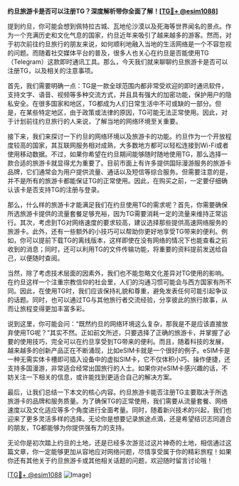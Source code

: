 **约旦旅游卡是否可以注册TG？深度解析带你全面了解！[[TG💪+ @esim1088](https://t.me/s/esim1088)]**

提到约旦，你可能会想到佩特拉古城、瓦地伦沙漠以及死海等世界闻名的景点。作为一个充满历史和文化气息的国家，约旦近年来吸引了越来越多的游客。然而，对于初次前往约旦旅行的朋友来说，如何顺利地融入当地的生活网络是一个不容忽视的问题。而随着社交媒体平台的普及，很多人也关心在约旦是否能使用TG（Telegram）这款即时通讯工具。那么，今天我们就来聊聊约旦旅游卡是否可以注册TG，以及相关的注意事项。

首先，我们需要明确一点：TG是一款全球范围内都非常受欢迎的即时通讯软件，支持文字、语音、视频等多种交流方式，并且具有强大的加密功能，保护用户的隐私安全。在很多国家和地区，TG都成为人们日常生活中不可或缺的一部分。但是，在某些特定地区，由于政策或法律的原因，TG可能无法正常使用。因此，对于计划前往约旦旅行的人来说，了解当地的网络环境至关重要。

接下来，我们来探讨一下约旦的网络环境以及旅游卡的功能。约旦作为一个开放程度较高的国家，其互联网服务相对成熟，大多数地方都可以轻松连接到Wi-Fi或者使用移动数据。不过，如果你希望在约旦期间能够随时随地使用TG，那么选择一款合适的旅游卡就显得尤为重要了。目前市面上有许多提供国际漫游服务的旅游卡品牌，它们通常会为用户提供流量、通话以及短信等综合服务。但需要注意的是，并不是所有的旅游卡都能保证TG的正常使用。因此，在购买之前，一定要仔细确认该卡是否支持TG的注册与登录。

那么，什么样的旅游卡才能满足我们在约旦使用TG的需求呢？首先，你需要确保所选旅游卡提供的流量套餐足够充裕，因为TG需要消耗一定的流量来维持正常运行。其次，考虑到TG对网络速度的要求较高，建议选择那些提供高速网络服务的旅游卡。此外，还有一些额外的小技巧可以帮助你更好地享受TG带来的便利。例如，你可以提前下载TG的离线版本，这样即使在没有网络的情况下也能查看之前收到的消息；同时，还可以利用TG的文件传输功能，将重要的资料提前发送给自己，以便随时查阅。

当然，除了考虑技术层面的因素外，我们也不能忽略文化差异对TG使用的影响。在约旦这样一个注重宗教信仰的社会里，人们的沟通习惯可能会与西方国家有所不同。因此，在使用TG时，我们应该保持礼貌和尊重，避免发表任何可能引起争议的话题。同时，也可以通过TG与其他旅行者交流经验，分享彼此的旅行故事，从而让旅程变得更加丰富多彩。

说到这里，你可能会问：“既然约旦的网络环境这么复杂，那我是不是应该直接放弃使用TG呢？”其实不然。正如前文所述，只要选择了正确的旅游卡，并掌握了必要的使用技巧，完全可以在约旦享受到TG带来的便利。而且，随着科技的发展，越来越多的创新产品正在不断涌现，比如eSIM卡就是一个很好的例子。eSIM卡是一种无需实体卡槽即可插入设备中的虚拟SIM卡，它不仅体积小巧、操作便捷，还支持多国漫游，非常适合经常出国旅行的人士。如果你对eSIM卡感兴趣的话，不妨关注一下相关的信息，或许能找到更适合自己的解决方案。

最后，让我们总结一下本文的核心内容。约旦旅游卡能否注册TG主要取决于所选旅游卡的品牌和服务质量。为了确保TG的正常使用，我们需要从流量套餐、网络速度以及文化适应等多个角度进行全面考量。同时，随着新兴技术的兴起，我们也迎来了更多灵活多样的选择。无论你是想要记录旅途点滴，还是希望结识志同道合的朋友，TG都能够为你提供强有力的支持。

无论你是初次踏上约旦的土地，还是已经多次游览过这片神奇的土地，相信通过这篇文章，你一定能够更加从容地应对网络问题，尽情享受属于你的精彩旅程！如果你还有其他关于约旦旅游卡或其他相关话题的问题，欢迎随时留言讨论哦！

[[TG💪+ @esim1088](https://t.me/s/esim1088) ![Image](https://i.postimg.cc/4NQfJmqS/Snipaste-2025-05-13-00-14-12.png)]
